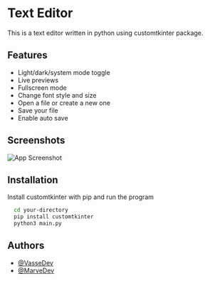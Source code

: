 # Text Editor

This is a text editor written in python using customtkinter package.



## Features

- Light/dark/system mode toggle
- Live previews
- Fullscreen mode
- Change font style and size
- Open a file or create a new one 
- Save your file 
- Enable auto save

## Screenshots

![App Screenshot](https://i.imgur.com/FH9kWaV.png)


## Installation

Install customtkinter with pip and run the program

```bash
  cd your-directory
  pip install customtkinter
  python3 main.py
```
    
## Authors

- [@VasseDev](https://www.github.com/VasseDev)
- [@MarveDev](https://www.github.com/MarveDev)
